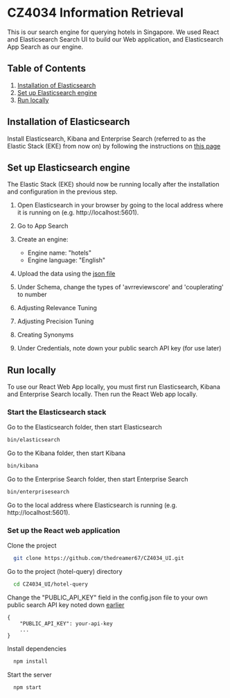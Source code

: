 # CZ4034 Information Retrieval

This is our search engine for querying hotels in Singapore. We used React and Elasticsearch Search UI to
build our Web application, and Elasticsearch App Search as our engine.

## Table of Contents

1. [Installation of Elasticsearch](#installation-of-elasticsearch)
2. [Set up Elasticsearch engine](#set-up-elasticsearch-engine)
3. [Run locally](#run-locally)

## Installation of Elasticsearch

Install Elasticsearch, Kibana and Enterprise Search (referred to as the Elastic Stack (EKE) from now on)
by following the instructions on [this page](https://www.elastic.co/downloads/enterprise-search)

## Set up Elasticsearch engine

The Elastic Stack (EKE) should now be running locally after the installation and configuration in the previous step.

1. Open Elasticsearch in your browser by going to the local address where it is running on (e.g. http://localhost:5601).

2. Go to App Search

3. Create an engine:

   - Engine name: "hotels"
   - Engine language: "English"

4. Upload the data using the [json file](data/hotelinfo_final.json)

5. Under Schema, change the types of 'avrreviewscore' and 'couplerating' to number

6. Adjusting Relevance Tuning

7. Adjusting Precision Tuning

8. Creating Synonyms

9. Under Credentials, note down your public search API key (for use later)

## Run locally

To use our React Web App locally, you must first run Elasticsearch, Kibana and Enterprise Search locally.
Then run the React Web app locally.

### Start the Elasticsearch stack

Go to the Elasticsearch folder, then start Elasticsearch

```bash
bin/elasticsearch
```

Go to the Kibana folder, then start Kibana

```bash
bin/kibana
```

Go to the Enterprise Search folder, then start Enterprise Search

```bash
bin/enterprisesearch
```

Go to the local address where Elasticsearch is running (e.g. http://localhost:5601).

### Set up the React web application

Clone the project

```bash
  git clone https://github.com/thedreamer67/CZ4034_UI.git
```

Go to the project (hotel-query) directory

```bash
  cd CZ4034_UI/hotel-query
```

Change the "PUBLIC_API_KEY" field in the config.json file to your own public search API key noted down
[earlier](#set-up-elasticsearch-engine)

```
{
    "PUBLIC_API_KEY": your-api-key
    ...
}
```

Install dependencies

```bash
  npm install
```

Start the server

```bash
  npm start
```
